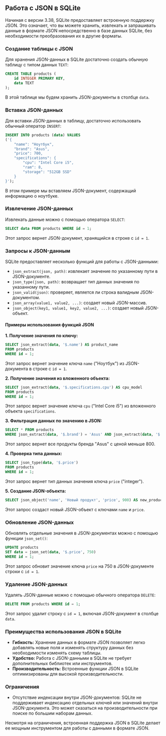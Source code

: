 ## Работа с JSON в SQLite

Начиная с версии 3.38, SQLite предоставляет встроенную поддержку JSON. Это означает, что вы можете хранить, извлекать и запрашивать данные в формате JSON непосредственно в базе данных SQLite, без необходимости преобразования их в другие форматы.

### Создание таблицы с JSON

Для хранения JSON-данных в SQLite достаточно создать обычную таблицу с типом данных `TEXT`:

```sql
CREATE TABLE products (
    id INTEGER PRIMARY KEY,
    data TEXT
);
```

В этой таблице мы будем хранить JSON-документы в столбце `data`.

### Вставка JSON-данных

Для вставки JSON-данных в таблицу, достаточно использовать обычный оператор `INSERT`:

```sql
INSERT INTO products (data) VALUES
('{
    "name": "Ноутбук",
    "brand": "Asus",
    "price": 700,
    "specifications": {
        "cpu": "Intel Core i5",
        "ram": 8,
        "storage": "512GB SSD"
    }
}');
```

В этом примере мы вставляем JSON-документ, содержащий информацию о ноутбуке.

### Извлечение JSON-данных

Извлекать данные можно с помощью оператора `SELECT`:

```sql
SELECT data FROM products WHERE id = 1;
```

Этот запрос вернет JSON-документ, хранящийся в строке с `id = 1`.

### Запросы к JSON-данным

SQLite предоставляет несколько функций для работы с JSON-данными:

- `json_extract(json, path)`: извлекает значение по указанному пути в JSON-документе.
- `json_type(json, path)`: возвращает тип данных значения по указанному пути.
- `json_valid(json)`: проверяет, является ли строка валидным JSON-документом.
- `json_array(value1, value2, ...)`: создает новый JSON-массив.
- `json_object(key1, value1, key2, value2, ...)`: создает новый JSON-объект.

#### Примеры использования функций JSON

**1. Получение значения по ключу:**

```sql
SELECT json_extract(data, '$.name') AS product_name 
FROM products 
WHERE id = 1;
```

Этот запрос вернет значение ключа `name` ("Ноутбук") из JSON-документа в строке с `id = 1`.

**2. Получение значения из вложенного объекта:**

```sql
SELECT json_extract(data, '$.specifications.cpu') AS cpu_model 
FROM products 
WHERE id = 1;
```

Этот запрос вернет значение ключа `cpu` ("Intel Core i5") из вложенного объекта `specifications`.

**3. Фильтрация данных по значению в JSON:**

```sql
SELECT * FROM products 
WHERE json_extract(data, '$.brand') = 'Asus' AND json_extract(data, '$.price') < 800;
```

Этот запрос вернет все продукты бренда "Asus" с ценой меньше 800.

**4. Проверка типа данных:**

```sql
SELECT json_type(data, '$.price') 
FROM products 
WHERE id = 1;
```

Этот запрос вернет тип данных значения ключа `price` ("integer").

**5. Создание JSON-объекта:**

```sql
SELECT json_object('name', 'Новый продукт', 'price', 900) AS new_product;
```

Этот запрос создаст новый JSON-объект с ключами `name` и `price`.

### Обновление JSON-данных

Обновлять отдельные значения в JSON-документах можно с помощью функции `json_set()`:

```sql
UPDATE products
SET data = json_set(data, '$.price', 750)
WHERE id = 1;
```

Этот запрос обновит значение ключа `price` на 750 в JSON-документе строки с `id = 1`.

### Удаление JSON-данных

Удалять JSON-данные можно с помощью обычного оператора `DELETE`:

```sql
DELETE FROM products WHERE id = 1;
```

Этот запрос удалит строку с `id = 1`, включая JSON-документ в столбце `data`.

### Преимущества использования JSON в SQLite

- **Гибкость:** Хранение данных в формате JSON позволяет легко добавлять новые поля и изменять структуру данных без необходимости изменять схему таблицы.
- **Удобство:** Работа с JSON-данными в SQLite не требует дополнительных библиотек или инструментов.
- **Производительность:** Встроенные функции JSON в SQLite оптимизированы для высокой производительности.

### Ограничения 

- Отсутствие индексации внутри JSON-документов:  SQLite не поддерживает индексацию отдельных ключей или значений внутри JSON-документа. Это может сказаться на производительности при поиске по большим наборам данных.

Несмотря на ограничения, встроенная поддержка JSON в SQLite делает ее мощным инструментом для работы с данными в формате JSON. 
